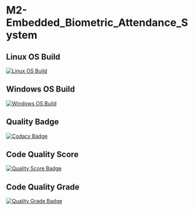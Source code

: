# M2-Embedded_Biometric_Attendance_System

## Linux OS Build
[![Linux OS Build](https://github.com/sharon012/M2-Embedded_Biometric_Attendace_System/actions/workflows/linux_c-cpp.yml/badge.svg)](https://github.com/sharon012/M2-Embedded_Biometric_Attendace_System/blob/main/.github/workflows/linux_c-cpp.yml)

## Windows OS Build
[![Windows OS Build](https://github.com/sharon012/M1_Application_ATM_Machine/actions/workflows/windows_c-cpp.yml/badge.svg)](https://github.com/sharon012/M1_Application_ATM_Machine/blob/main/.github/workflows/windows_c-cpp.yml)

## Quality Badge
[![Codacy Badge](https://app.codacy.com/project/badge/Grade/2bc802784c87420fb9b9249eb6940ae7)](https://www.codacy.com/gh/sharon012/M1_Application_ATM_Machine/dashboard?utm_source=github.com&amp;utm_medium=referral&amp;utm_content=sharon012/M1_Application_ATM_Machine&amp;utm_campaign=Badge_Grade)

## Code Quality Score
[![Quality Score Badge](https://api.codiga.io/project/29924/score/svg)](https://www.codacy.com/gh/sharon012/M1_Application_ATM_Machine/dashboard?utm_source=github.com&amp;utm_medium=referral&amp;utm_content=sharon012/M1_Application_ATM_Machine&amp;utm_campaign=Badge_Grade)

## Code Quality Grade
[![Quality Grade Badge](https://api.codiga.io/project/29924/status/svg)](https://www.codacy.com/gh/sharon012/M1_Application_ATM_Machine/dashboard?utm_source=github.com&amp;utm_medium=referral&amp;utm_content=sharon012/M1_Application_ATM_Machine&amp;utm_campaign=Badge_Grade)
